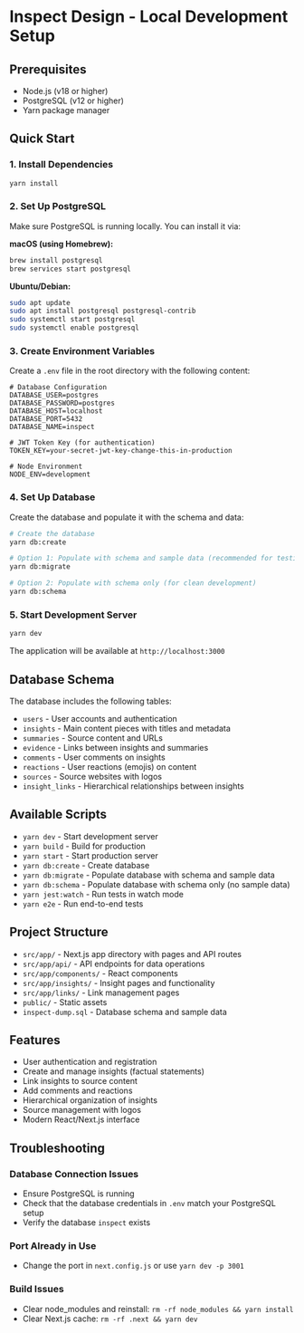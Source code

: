 # Inspect Design - Local Development Setup

## Prerequisites

- Node.js (v18 or higher)
- PostgreSQL (v12 or higher)
- Yarn package manager

## Quick Start

### 1. Install Dependencies

```bash
yarn install
```

### 2. Set Up PostgreSQL

Make sure PostgreSQL is running locally. You can install it via:

**macOS (using Homebrew):**

```bash
brew install postgresql
brew services start postgresql
```

**Ubuntu/Debian:**

```bash
sudo apt update
sudo apt install postgresql postgresql-contrib
sudo systemctl start postgresql
sudo systemctl enable postgresql
```

### 3. Create Environment Variables

Create a `.env` file in the root directory with the following content:

```env
# Database Configuration
DATABASE_USER=postgres
DATABASE_PASSWORD=postgres
DATABASE_HOST=localhost
DATABASE_PORT=5432
DATABASE_NAME=inspect

# JWT Token Key (for authentication)
TOKEN_KEY=your-secret-jwt-key-change-this-in-production

# Node Environment
NODE_ENV=development
```

### 4. Set Up Database

Create the database and populate it with the schema and data:

```bash
# Create the database
yarn db:create

# Option 1: Populate with schema and sample data (recommended for testing)
yarn db:migrate

# Option 2: Populate with schema only (for clean development)
yarn db:schema
```

### 5. Start Development Server

```bash
yarn dev
```

The application will be available at `http://localhost:3000`

## Database Schema

The database includes the following tables:

- `users` - User accounts and authentication
- `insights` - Main content pieces with titles and metadata
- `summaries` - Source content and URLs
- `evidence` - Links between insights and summaries
- `comments` - User comments on insights
- `reactions` - User reactions (emojis) on content
- `sources` - Source websites with logos
- `insight_links` - Hierarchical relationships between insights

## Available Scripts

- `yarn dev` - Start development server
- `yarn build` - Build for production
- `yarn start` - Start production server
- `yarn db:create` - Create database
- `yarn db:migrate` - Populate database with schema and sample data
- `yarn db:schema` - Populate database with schema only (no sample data)
- `yarn jest:watch` - Run tests in watch mode
- `yarn e2e` - Run end-to-end tests

## Project Structure

- `src/app/` - Next.js app directory with pages and API routes
- `src/app/api/` - API endpoints for data operations
- `src/app/components/` - React components
- `src/app/insights/` - Insight pages and functionality
- `src/app/links/` - Link management pages
- `public/` - Static assets
- `inspect-dump.sql` - Database schema and sample data

## Features

- User authentication and registration
- Create and manage insights (factual statements)
- Link insights to source content
- Add comments and reactions
- Hierarchical organization of insights
- Source management with logos
- Modern React/Next.js interface

## Troubleshooting

### Database Connection Issues

- Ensure PostgreSQL is running
- Check that the database credentials in `.env` match your PostgreSQL setup
- Verify the database `inspect` exists

### Port Already in Use

- Change the port in `next.config.js` or use `yarn dev -p 3001`

### Build Issues

- Clear node_modules and reinstall: `rm -rf node_modules && yarn install`
- Clear Next.js cache: `rm -rf .next && yarn dev`
